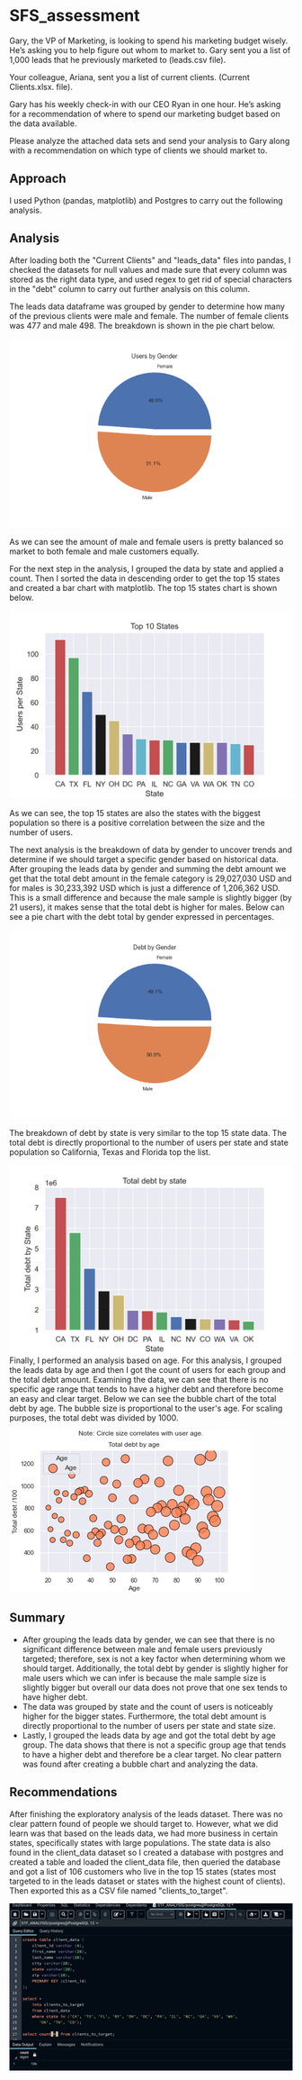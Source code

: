 
# SFS_assessment

Gary, the VP of Marketing, is looking to spend his marketing budget wisely. He’s asking you to help figure out whom to market to. Gary sent you a list of 1,000 leads that he previously marketed to (leads.csv file).

Your colleague, Ariana, sent you a list of current clients. (Current Clients.xlsx. file).

Gary has his weekly check-in with our CEO Ryan in one hour. He’s asking for a recommendation of where to spend our marketing budget based on the data available.

Please analyze the attached data sets and send your analysis to Gary along with a recommendation on which type of clients we should market to.

## Approach

I used Python (pandas, matplotlib) and Postgres to carry out the following analysis.

## Analysis


After loading both the "Current Clients" and "leads_data" files into pandas, I checked the datasets for null values and made sure that every column was stored as the right data type, and used regex to get rid of special characters in the "debt" column to carry out further analysis on this column.

The leads data dataframe was grouped by gender to determine how many of the previous clients were male and female. The number of female clients was 477 and male 498. The breakdown is shown in the pie chart below. 

![gender pie char](analysis/DataByGenderPieChart.png)

As we can see the amount of male and female users is pretty balanced so market to both female and male customers equally. 

For the next step in the analysis, I grouped the data by state and applied a count. Then I sorted the data in descending order to get the top 15 states and created a bar chart with matplotlib. The top 15 states chart is shown below. 

![top 15 states](analysis/Top15states.png)

As we can see, the top 15 states are also the states with the biggest population so there is a positive correlation between the size and the number of users. 

The next analysis is the breakdown of data by gender to uncover trends and determine if we should target a specific gender based on historical data. After grouping the leads data by gender and summing the debt amount we get that the total debt amount in the female category is 29,027,030 USD and for males is 30,233,392 USD which is just a difference of 1,206,362 USD. This is a small difference and because the male sample is slightly bigger (by 21 users), it makes sense that the total debt is higher for males. Below can see a pie chart with the 
debt total by gender expressed in percentages.

![debt by gender](analysis/figures/DebtByGenderPieChart.png)

The breakdown of debt by state is very similar to the top 15 state data. The total debt is directly proportional to the number of users per state and state population so California, Texas and Florida top the list. 

![total debt by state](analysis/figures/totaldebtbystatess.png)
Finally, I performed an analysis based on age. For this analysis, I grouped the leads data by age and then I got the count of users for each group and the total debt amount. Examining the data, we can see that there is no specific age range that tends to have a higher debt and therefore become an easy and clear target. Below we can see the bubble chart of the total debt by age. The bubble size is proportional to the user's age. For scaling purposes, the total debt was divided by 1000.

![debt by age](analysis/figures/debtbyagee.png)
## Summary 

* After grouping the leads data by gender, we can see that there is no significant difference between male and female users previously targeted; therefore, sex is not a key factor when determining whom we should target. Additionally, the total debt by gender is slightly higher for male users which we can infer is because the male sample size is slightly bigger but overall our data does not prove that one sex tends to have higher debt. 
* The data was grouped by state and the count of users is noticeably higher for the bigger states. Furthermore, the total debt amount is directly proportional to the number of users per state and state size. 
* Lastly, I grouped the leads data by age and got the total debt by age group. The data shows that there is not a specific group age that tends to have a higher debt and therefore be a clear target. No clear pattern was found after creating a bubble chart and analyzing the data. 

## Recommendations

After finishing the exploratory analysis of the leads dataset. There was no clear pattern found of people we should target to. However, what we did learn was that based on the leads data, we had more business in certain states, specifically states with large populations. The state data is also found in the client_data dataset so I created a database with postgres and created a table and loaded the client_data file, then queried the database and got a list of 106 customers who live in the top 15 states (states most targeted to in the leads dataset or states with the highest count of clients). Then exported this as a CSV file named "clients_to_target". 

![postgres](analysis/figures/postgres.png)

